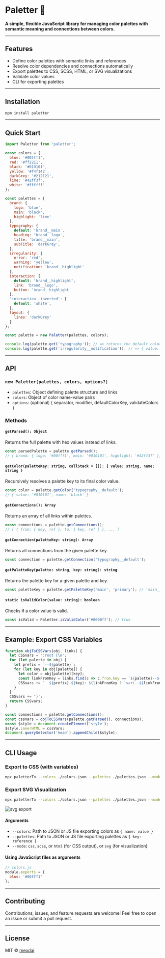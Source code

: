 # Paletter 🎨

**A simple, flexible JavaScript library for managing color palettes with semantic meaning and connections between colors.**

---

## Features

- Define color palettes with semantic links and references
- Resolve color dependencies and connections automatically
- Export palettes to CSS, SCSS, HTML, or SVG visualizations
- Validate color values
- CLI for exporting palettes

---

## Installation

```bash
npm install paletter
```

---

## Quick Start

```js
import Paletter from 'paletter';

const colors = {
  blue: '#00fff1',
  red: '#ff2211',
  black: '#010101',
  yellow: '#f4f142',
  darkGrey: '#212121',
  lime: '#42ff3f',
  white: '#ffffff'
};

const palettes = {
  brand: {
    logo: 'blue',
    main: 'black',
    highlight: 'lime'
  },
  typography: {
    default: 'brand__main',
    heading: 'brand__logo',
    title: 'brand__main',
    subTitle: 'darkGrey',
  },
  irregularity: {
    error: 'red',
    warning: 'yellow',
    notification: 'brand__highlight'
  },
  interaction: {
    default: 'brand__highlight',
    link: 'brand__logo',
    button: 'brand__highlight'
  },
  'interaction--inverted': {
    default: 'white',
  },
  layout: {
    lines: 'darkGrey'
  }
};

const palette = new Paletter(palettes, colors);

console.log(palette.get('typography')); // => returns the default color (#010101)
console.log(palette.get('irregularity__notification')); // => { value: '#42ff3f', name: 'lime' }
```

---

## API

### `new Paletter(palettes, colors, options?)`

- `palettes`: Object defining palette structure and links
- `colors`: Object of color name-value pairs
- `options`: (optional) { separator, modifier, defaultColorKey, validateColors }

### Methods

#### `getParsed(): Object`

Returns the full palette with hex values instead of links.

```js
const parsedPalette = palette.getParsed();
// { brand: { logo: '#00fff1', main: '#010101', highlight: '#42ff3f' }, ... }
```

#### `getColor(paletteKey: string, callStack = []): { value: string, name: string }`

Recursively resolves a palette key to its final color value.

```js
const color = palette.getColor('typography__default');
// { value: '#010101', name: 'black' }
```

#### `getConnections(): Array`

Returns an array of all links within palettes.

```js
const connections = palette.getConnections();
// [ { from: { key, ref }, to: { key, ref } }, ... ]
```

#### `getConnection(paletteKey: string): Array`

Returns all connections from the given palette key.

```js
const connection = palette.getConnection('typography__default');
```

#### `getPaletteKey(palette: string, key: string): string`

Returns the palette key for a given palette and key.

```js
const paletteKey = palette.getPaletteKey('main', 'primary'); // 'main__primary'
```

#### `static isValidColor(value: string): boolean`

Checks if a color value is valid.

```js
const isValid = Paletter.isValidColor('#0000ff'); // true
```

---

## Example: Export CSS Variables

```js
function objToCSSVars(obj, links) {
  let CSSvars = ':root {\n';
  for (let palette in obj) {
    let prefix = `--${palette}`;
    for (let key in obj[palette]) {
      let color = obj[palette][key];
      const linkFromKey = links.find(c => c.from.key == `${palette}--${key}`);
      CSSvars += `  ${prefix}-${key}: ${linkFromKey ? `var(--${linkFromKey.to.key.replace('--','-')},${color})` : color};\n`;
    }
  }
  CSSvars += '}';
  return CSSvars;
}

const connections = palette.getConnections();
const cssVars = objToCSSVars(palette.getParsed(), connections);
const $style = document.createElement('style');
$style.innerHTML = cssVars;
document.querySelector('head').appendChild($style);
```

---

## CLI Usage

### Export to CSS (with variables)

```bash
npx paletterTo --colors ./colors.json --palettes ./palettes.json --mode css > colors.css
```

### Export SVG Visualization

```bash
npx paletterTo --colors ./colors.json --palettes ./palettes.json --mode svg > connections.svg
```

![svg export](./connections.svg)

#### Arguments

- `--colors`: Path to JSON or JS file exporting colors as `{ name: value }`
- `--palettes`: Path to JSON or JS file exporting palettes as `{ key: reference }`
- `--mode`: `css`, `scss`, or `html` (for CSS output), or `svg` (for visualization)

#### Using JavaScript files as arguments

```js
// colors.js
module.exports = {
  blue: '#00fff1'
};
```

---

## Contributing

Contributions, issues, and feature requests are welcome! Feel free to open an issue or submit a pull request.

---

## License

MIT © [meodai](https://github.com/meodai)
